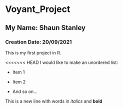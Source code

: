 # Voyant_Project
## My Name: Shaun Stanley
### Creation Date: 20/09/2021

This is my first project in R.

<<<<<<< HEAD
I would like to make an unordered list:

- Item 1

- Item 2

- And so on...

This is a new line with words in *italics* and **bold**

